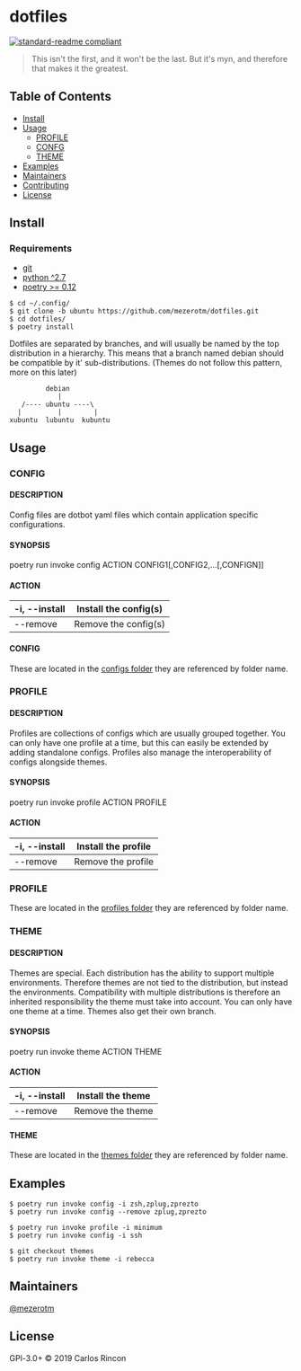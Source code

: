 # dotfiles

[![standard-readme compliant](https://img.shields.io/badge/standard--readme-OK-green.svg?style=flat-square)](https://github.com/RichardLitt/standard-readme)

> This isn&#39;t the first, and it won&#39;t be the last. But it&#39;s myn, and therefore that makes it the greatest.

## Table of Contents

- [Install](#install)
- [Usage](#usage)
  - [PROFILE](#profile)
  - [CONFG](#config)
  - [THEME](#theme)
- [Examples](#examples)
- [Maintainers](#maintainers)
- [Contributing](#contributing)
- [License](#license)

## Install
### Requirements
- [git](https://git-scm.com/)
- [python ^2.7](https://www.python.org/)
- [poetry >= 0.12](https://github.com/sdispater/poetry#installation)

```shell
$ cd ~/.config/
$ git clone -b ubuntu https://github.com/mezerotm/dotfiles.git
$ cd dotfiles/
$ poetry install
```

Dotfiles are separated by branches, and will usually be named by the top distribution in a hierarchy. This means that a branch named debian should be compatible by it' sub-distributions. (Themes do not follow this pattern, more on this later)

```
         debian
            |
   /---- ubuntu ----\
  |         |        |
xubuntu  lubuntu  kubuntu
```

## Usage

### CONFIG
#### DESCRIPTION
Config files are dotbot yaml files which contain application specific configurations.
#### SYNOPSIS
poetry run invoke config ACTION CONFIG1[,CONFIG2,...[,CONFIGN]]
#### ACTION
| -i, --install | Install the config(s) |
|---------------|-----------------------|
| --remove      | Remove the config(s)  |
#### CONFIG
These are located in the [configs folder](./configs) they are referenced by folder name.

### PROFILE
#### DESCRIPTION
Profiles are collections of configs which are usually grouped together. You can only have one profile at a time, but this can easily be extended by adding standalone configs. Profiles also manage the interoperability of configs alongside themes.
#### SYNOPSIS
poetry run invoke profile ACTION PROFILE
#### ACTION
| -i, --install | Install the profile |
|---------------|---------------------|
| --remove      | Remove the profile  |
### PROFILE
These are located in the [profiles folder](./profiles) they are referenced by folder name.

### THEME
#### DESCRIPTION
Themes are special. Each distribution has the ability to support multiple environments. Therefore themes are not tied to the distribution, but instead the environments. Compatibility with multiple distributions is therefore an inherited responsibility the theme must take into account. You can only have one theme at a time. Themes also get their own branch.
#### SYNOPSIS
poetry run invoke theme ACTION THEME
#### ACTION
| -i, --install | Install the theme |
|---------------|-------------------|
| --remove      | Remove the theme  |
#### THEME
These are located in the [themes folder](./themes) they are referenced by folder name.

## Examples

```shell
$ poetry run invoke config -i zsh,zplug,zprezto
$ poetry run invoke config --remove zplug,zprezto
```

```shell
$ poetry run invoke profile -i minimum
$ poetry run invoke config -i ssh
```

```shell
$ git checkout themes
$ poetry run invoke theme -i rebecca
```

## Maintainers

[@mezerotm](https://github.com/mezerotm)

## License

GPl-3.0+ © 2019 Carlos Rincon
